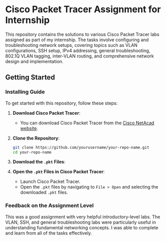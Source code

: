 # Cisco Packet Tracer Assignment for Internship

This repository contains the solutions to various Cisco Packet Tracer labs assigned as part of my internship. The tasks involve configuring and troubleshooting network setups, covering topics such as VLAN configurations, SSH setup, IPv4 addressing, general troubleshooting, 802.1Q VLAN tagging, inter-VLAN routing, and comprehensive network design and implementation.

## Getting Started

### Installing Guide

To get started with this repository, follow these steps:

1. **Download Cisco Packet Tracer**:
    - You can download Cisco Packet Tracer from the [Cisco NetAcad website](https://www.netacad.com/).

2. **Clone the Repository**:
    ```bash
    git clone https://github.com/yourusername/your-repo-name.git
    cd your-repo-name
    ```

3. **Download the `.pkt` Files**:

4. **Open the `.pkt` Files in Cisco Packet Tracer**:
    - Launch Cisco Packet Tracer.
    - Open the `.pkt` files by navigating to `File > Open` and selecting the downloaded `.pkt` files.

### Feedback on the Assignment Level

This was a good assignment with very helpful introductory-level labs. The VLAN, SSH, and general troubleshooting labs were particularly useful in understanding fundamental networking concepts. I was able to complete and learn from all of the tasks effectively.

